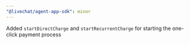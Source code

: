 ```yaml
---
"@livechat/agent-app-sdk": minor
---
```


Added `startDirectCharge` and `startRecurrentCharge` for starting the one-click payment process
